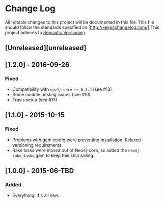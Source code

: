 # Change Log
All notable changes to this project will be documented in this file.
This file should follow the standards specified on [http://keepachangelog.com/]
This project adheres to [Semantic Versioning](http://semver.org/).

## [Unreleased][unreleased]

## [1.2.0] - 2016-09-26

### Fixed

- Compatibility with `neo4j-core ~> 6.1.4` (see #13)
- Some module nesting issues (see #10)
- Travis setup (see #13)

## [1.1.0] - 2015-10-15

### Fixed

- Problems with gem config were preventing installation. Relaxed versioning requirements.
- Rake tasks were moved out of Neo4j-core, so added the `neo4j-rake_tasks` gem to keep this ship sailing.

## [1.0.0] - 2015-06-TBD

### Added
- Everything. It's all new.
